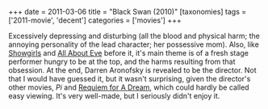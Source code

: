 +++
date = 2011-03-06
title = "Black Swan (2010)"
[taxonomies]
tags = ['2011-movie', 'decent']
categories = ['movies']
+++

Excessively depressing and disturbing (all the blood and physical harm;
the annoying personality of the lead character; her possessive mom).
Also, like [Showgirls] and [All About Eve] before it, it's main theme
is of a fresh stage performer hungry to be at the top, and the harms
resulting from that obsession. At the end, Darren Aronofsky is revealed
to be the director. Not that I would have guessed it, but it wasn't
surprising, given the director's other movies, *Pi* and [Requiem for A
Dream], which could hardly be called easy viewing. It's very well-made,
but I seriously didn't enjoy it.

  [Showgirls]: http://tshepang.net/showgirls-1995
  [All About Eve]: http://tshepang.net/all-about-eve-1950
  [Requiem for A Dream]: http://tshepang.net/requiem-for-a-dream-2000
